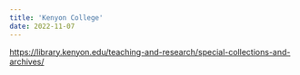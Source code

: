 ```yaml
---
title: 'Kenyon College'
date: 2022-11-07
---
```

https://library.kenyon.edu/teaching-and-research/special-collections-and-archives/
